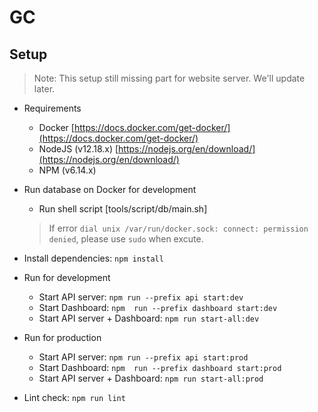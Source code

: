 # GC
## Setup
> Note: This setup still missing part for website server. We'll update later.
* Requirements
  * Docker [https://docs.docker.com/get-docker/](https://docs.docker.com/get-docker/)
  * NodeJS (v12.18.x)  [https://nodejs.org/en/download/](https://nodejs.org/en/download/)
  * NPM (v6.14.x)

* Run database on Docker for development
  * Run shell script [tools/script/db/main.sh]
  > 
  > If error `dial unix /var/run/docker.sock: connect: permission denied`, please use `sudo` when excute.

* Install dependencies: `npm install`
* Run for development
  * Start API server: `npm run --prefix api start:dev`
  * Start Dashboard: `npm  run --prefix dashboard start:dev`
  * Start API server + Dashboard: `npm run start-all:dev`

* Run for production
  * Start API server: `npm run --prefix api start:prod`
  * Start Dashboard: `npm  run --prefix dashboard start:prod`
  * Start API server + Dashboard: `npm run start-all:prod`

* Lint check: `npm run lint`